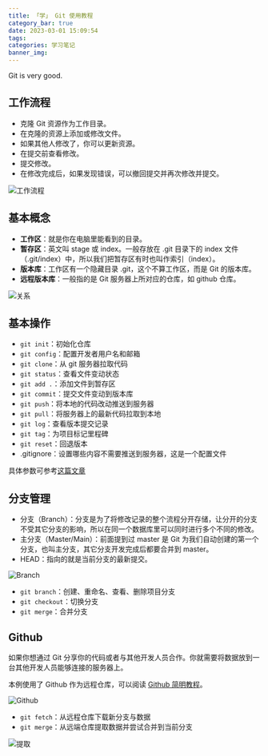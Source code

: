 ```yaml
---
title: 「学」 Git 使用教程
category_bar: true
date: 2023-03-01 15:09:54
tags:
categories: 学习笔记
banner_img:
---
```


Git is very good.

<!--more-->

## 工作流程

* 克隆 Git 资源作为工作目录。
* 在克隆的资源上添加或修改文件。
* 如果其他人修改了，你可以更新资源。
* 在提交前查看修改。
* 提交修改。
* 在修改完成后，如果发现错误，可以撤回提交并再次修改并提交。

![工作流程](1.png)

## 基本概念

* **工作区**：就是你在电脑里能看到的目录。
* **暂存区**：英文叫 stage 或 index。一般存放在 .git 目录下的 index 文件（.git/index）中，所以我们把暂存区有时也叫作索引（index）。
* **版本库**：工作区有一个隐藏目录 .git，这个不算工作区，而是 Git 的版本库。
* **远程版本库**：一般指的是 Git 服务器上所对应的仓库，如 github 仓库。

![关系](2.jpg)

## 基本操作

* `git init`：初始化仓库
* `git config`：配置开发者用户名和邮箱
* `git clone`：从 git 服务器拉取代码
* `git status`：查看文件变动状态
* `git add .`：添加文件到暂存区
* `git commit`：提交文件变动到版本库
* `git push`：将本地的代码改动推送到服务器
* `git pull`：将服务器上的最新代码拉取到本地
* `git log`：查看版本提交记录
* `git tag`：为项目标记里程碑
* `git reset`：回退版本
* .gitignore：设置哪些内容不需要推送到服务器，这是一个配置文件

具体参数可参考[这篇文章](https://mp.weixin.qq.com/s/Q_O0ey4C9tryPZaZeJocbA)

## 分支管理

* 分支（Branch）：分支是为了将修改记录的整个流程分开存储，让分开的分支不受其它分支的影响，所以在同一个数据库里可以同时进行多个不同的修改。
* 主分支（Master/Main）：前面提到过 master 是 Git 为我们自动创建的第一个分支，也叫主分支，其它分支开发完成后都要合并到 master。
* HEAD：指向的就是当前分支的最新提交。

![Branch](3.png)

* `git branch`：创建、重命名、查看、删除项目分支
* `git checkout`：切换分支
* `git merge`：合并分支

## Github

如果你想通过 Git 分享你的代码或者与其他开发人员合作。你就需要将数据放到一台其他开发人员能够连接的服务器上。

本例使用了 Github 作为远程仓库，可以阅读 [Github 简明教程](https://www.runoob.com/w3cnote/git-guide.html)。

![Github](4.png)

* `git fetch`：从远程仓库下载新分支与数据
* `git merge`：从远端仓库提取数据并尝试合并到当前分支

![提取](5.png)